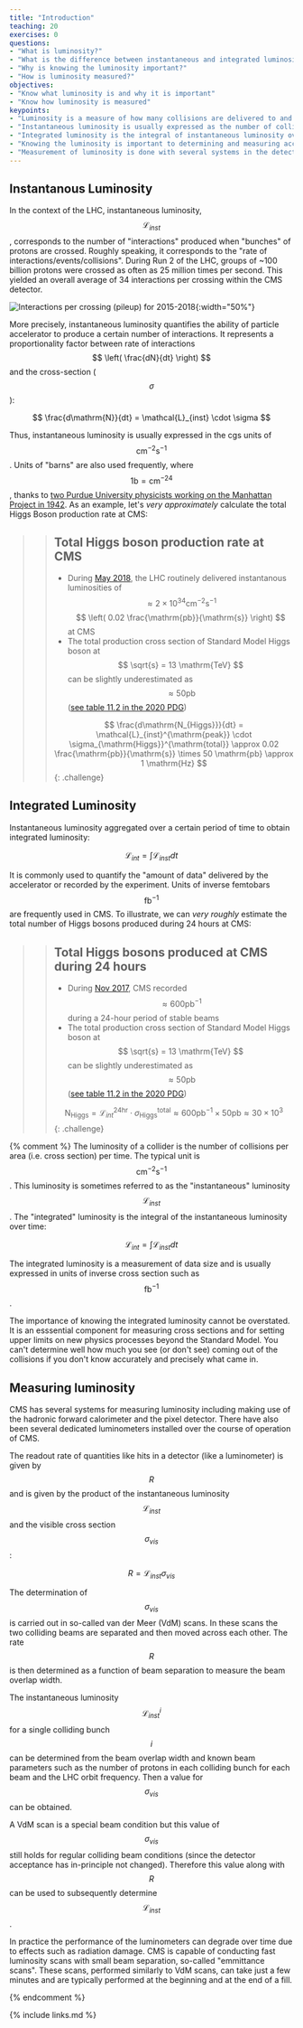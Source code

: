 ```yaml
---
title: "Introduction"
teaching: 20
exercises: 0
questions:
- "What is luminosity?"
- "What is the difference between instantaneous and integrated luminosity?"
- "Why is knowing the luminosity important?"
- "How is luminosity measured?"
objectives:
- "Know what luminosity is and why it is important"
- "Know how luminosity is measured"
keypoints:
- "Luminosity is a measure of how many collisions are delivered to and recorded by the detector."
- "Instantaneous luminosity is usually expressed as the number of collisions per square centimeter per second."
- "Integrated luminosity is the integral of instantaneous luminosity over time and is a measurement of data size. It is usually expressed in units of inverse cross section."
- "Knowing the luminosity is important to determining and measuring accelerator and detector performance and operation. It is also an essential component for measuring cross sections and for setting limits on beyond-SM processes."
- "Measurement of luminosity is done with several systems in the detector."
---
```


## Instantanous Luminosity

In the context of the LHC, instantaneous luminosity, $$ \mathcal{L}_{inst} $$, corresponds to the number of "interactions" produced when "bunches" of protons are crossed.
Roughly speaking, it corresponds to the "rate of interactions/events/collisions".
During Run 2 of the LHC, groups of ~100 billion protons were crossed as often as 25 million times per second.
This yielded an overall average of 34 interactions per crossing within the CMS detector.

![Interactions per crossing (pileup) for 2015-2018](https://cmslumi.web.cern.ch/publicplots/pileup_allYears_run2.png){:width="50%"}

More precisely, instantaneous luminosity quantifies the ability of particle accelerator to produce a certain number of interactions.
It represents a proportionality factor between rate of interactions $$ \left( \frac{dN}{dt} \right) $$ and the cross-section ($$ \sigma $$):

$$ \frac{d\mathrm{N}}{dt} = \mathcal{L}_{inst} \cdot \sigma $$

Thus, instantaneous luminosity is usually expressed in the cgs units of $$ \mathrm{cm^{-2} s^{-1}} $$.
Units of "barns" are also used frequently, where $$ 1 \mathrm{b} = \mathrm{cm^{-24}} $$, thanks to [two Purdue University physicists working on the Manhattan Project in 1942](https://www.symmetrymagazine.org/article/february-2006/hitting-the-broad-side-of-a-classified-barn).
As an example, let's *very approximately* calculate the total Higgs Boson production rate at CMS:

>> ## Total Higgs boson production rate at CMS
>> * During [May 2018](https://cmsoms.cern.ch/cms/fills/summary?cms_date_from=2018-05-01&cms_date_to=2018-05-31&cms_fill_stableOnly=true), the LHC routinely delivered instantanous luminosities of $$ \approx 2 \times 10^{34} \mathrm{cm^{-2} s^{-1}} $$ $$ \left( 0.02 \frac{\mathrm{pb}}{\mathrm{s}} \right) $$ at CMS
>> * The total production cross section of Standard Model Higgs boson at $$ \sqrt{s} = 13 \mathrm{TeV} $$ can be slightly underestimated as $$ \approx 50 \mathrm{pb} $$ ([see table 11.2 in the 2020 PDG](https://pdg.lbl.gov/2020/reviews/rpp2020-rev-higgs-boson.pdf))
>>
>> $$ \frac{d\mathrm{N_{Higgs}}}{dt} = \mathcal{L}_{inst}^{\mathrm{peak}} \cdot \sigma_{\mathrm{Higgs}}^{\mathrm{total}} \approx 0.02 \frac{\mathrm{pb}}{\mathrm{s}} \times 50 \mathrm{pb} \approx 1 \mathrm{Hz} $$
{: .challenge}

## Integrated Luminosity

Instantaneous luminosity aggregated over a certain period of time to obtain integrated luminosity:

$$ \mathcal{L}_{int} = \int \mathcal{L}_{inst} dt $$

It is commonly used to quantify the "amount of data" delivered by the accelerator or recorded by the experiment.
Units of inverse femtobars $$ \mathrm{fb^{-1}} $$ are frequently used in CMS.
To illustrate, we can *very roughly* estimate the total number of Higgs bosons produced during 24 hours at CMS:

>> ## Total Higgs bosons produced at CMS during 24 hours
>> * During [Nov 2017](https://cmsoms.cern.ch/cms/fills/report?cms_fill=6360), CMS recorded $$ \approx 600 \mathrm{pb^{-1}} $$ during a 24-hour period of stable beams
>> * The total production cross section of Standard Model Higgs boson at $$ \sqrt{s} = 13 \mathrm{TeV} $$ can be slightly underestimated as $$ \approx 50 \mathrm{pb} $$ ([see table 11.2 in the 2020 PDG](https://pdg.lbl.gov/2020/reviews/rpp2020-rev-higgs-boson.pdf))
>>
>> $$ \mathrm{N_{Higgs}} = \mathcal{L}_{int}^{\mathrm{24hr}} \cdot \sigma_{\mathrm{Higgs}}^{\mathrm{total}} \approx 600 \mathrm{pb^{-1}} \times 50 \mathrm{pb} \approx 30 \times 10^{3} $$
{: .challenge}





{% comment %}
The luminosity of a collider is the number of collisions per area (i.e. cross section) per time. The typical unit is $$ \mathrm{cm^{-2} s^{-1}} $$. This luminosity is sometimes referred to
as the "instantaneous" luminosity $$ \mathcal{L}_{inst} $$. The "integrated" luminosity is the integral of the instantaneous luminosity over time:

$$ \mathcal{L}_{int} = \int \mathcal{L}_{inst} dt $$

The integrated luminosity is a measurement of data size and is usually expressed in units of inverse cross section such as $$ \mathrm{fb^{-1}} $$.

The importance of knowing the integrated luminosity cannot be overstated. It is an esssential component for measuring cross sections and for setting upper limits on new physics processes beyond
the Standard Model. You can't determine well how much you see (or don't see) coming out of the collisions if you don't know accurately and precisely what came in.

## Measuring luminosity
CMS has several systems for measuring luminosity including making use of the hadronic forward calorimeter and the pixel detector. There have also been several dedicated luminometers installed over the course of operation of CMS.

The readout rate of quantities like hits in a detector (like a luminometer) is given by $$ R $$ and is given by the product of the instantaneous luminosity $$ \mathcal{L}_{inst} $$ and the visible cross section $$ \sigma_{vis} $$:

$$ R = \mathcal{L}_{inst} \sigma_{vis}$$

The determination of $$ \sigma_{vis} $$ is carried out in so-called van der Meer (VdM) scans. In these scans the two colliding beams are separated and then moved across each other.
The rate $$ R $$ is then determined as a function of beam separation to measure the beam overlap width.

The instantaneous luminosity $$ \mathcal{L}^{i}_{inst} $$ for
a single colliding bunch $$ i $$ can be determined from the beam overlap width and
known beam parameters such as the number of protons in each colliding bunch for each beam and the LHC orbit frequency. Then a value for $$ \sigma_{vis} $$ can be obtained.

A VdM scan is a special beam condition but this value of $$ \sigma_{vis} $$ still holds for regular colliding beam conditions (since the detector acceptance has in-principle not changed). Therefore this value along with $$ R $$ can be used to subsequently determine $$ \mathcal{L}_{inst} $$.

In practice the performance of the luminometers can degrade over time due to effects such as radiation damage. CMS is capable of conducting fast luminosity scans with small beam separation, so-called "emmittance scans". These scans, performed similarly to VdM scans,
can take just a few minutes and are typically performed at the beginning and at the end of a fill.

{% endcomment %}

{% include links.md %}

